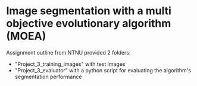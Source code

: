 # Image segmentation with a multi objective evolutionary algorithm (MOEA)


Assignment outline from NTNU provided 2 folders: 
- "Project_3_training_images" with test images
- "Project_3_evaluator" with a python script for evaluating the algorithm's segmentation performance

